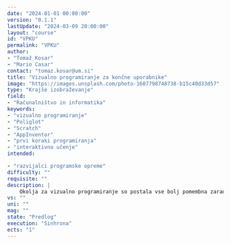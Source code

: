 ```yaml
---
date: "2024-01-01 00:00:00" 
version: "0.1.1"
lastUpdate: "2024-03-09 20:00:00"
layout: "course"
id: "VPKU"
permalink: "VPKU"
author:
- "Tomaž Kosar"
- "Mario Casar"
contact: "tomaz.kosar@um.si"
title: "Vizualno programiranje za končne uporabnike"
image: "https://images.unsplash.com/photo-1607798748738-b15c40d33d57"
type: "Krajše izobraževanje"
field:
- "Računalništvo in informatika"
keywords:
- "vizualno programiranje"
- "Poliglot"
- "Scratch"
- "AppInventor"
- "prvi koraki programiranja"
- "interaktivno učenje"
intended:

- "razvijalci programske opreme"
difficulty: ""
requisite: ""
description: |
    Okolja za vizualno programiranje so postala vse bolj pomembna zaradi vse večjega pomena znanja programiranja za končne uporabnike v sodobni družbi. Na predlaganih delavnicah se udeleženci seznanijo z različnimi orodji in vizualnimi programskimi jeziki, kot so Poliglot, Scratch in AppInventor. Poliglot je programsko orodje, ki je bilo razvito na UM FERI in je namenjeno učenju osnovnih veščin programiranja. Nadaljujemo s Scratch-om, ki je programski jezik zasnovan za otroke, ki se šele učijo programiranja, saj omogoča enostavno izdelavo interaktivnih animacij in iger. AppInventor pa je orodje za razvoj mobilnih aplikacij, ki omogoča enostavno izdelavo mobilnih aplikacij za Android platformo. Na teh delavnicah se udeleženci naučijo osnov (vizualnega) programiranja in izdelajo svoje lastne aplikacije in igre, kot je npr. aplikacija za beleženje športnih aktivnosti. Delavnica je zelo primerna tudi za učitelje računalništva za osnovne šole. Dokvalifikacija učiteljev je pomemben korak pri zagotavljanju kvalitetne izobrazbe za otroke, ki se šele učijo programiranja. Udeleženci, ki so seznanjeni z najnovejšimi orodji in programskimi jeziki, lahko na bolj interaktiven način predajajo svoje znanje in še bolj spodbujajo otrokovo zanimanje za računalništvo.
vs: ""
uni: ""
mag: ""
state: "Predlog"
execution: "Sinhrona"
ects: "1"
---
```

